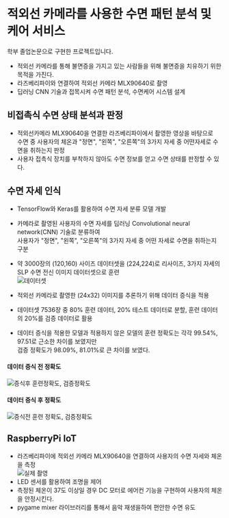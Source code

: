 # 적외선 카메라를 사용한 수면 패턴 분석 및 케어 서비스
학부 졸업논문으로 구현한 프로젝트입니다.</br>
- 적외선 카메라를 통해 불면증을 가지고 있는 사람들을 위해 불면증을 치유하기 위한 목적을 가진다. 
- 라즈베리파이와 연결하여 적외선 카메라 MLX90640로 촬영
- 딥러닝 CNN 기술과 접목시켜 수면 패턴 분석, 수면케어 시스템 설계

 ## 비접촉식 수면 상태 분석과 판정
 - 적외선카메라 MLX90640을 연결한 라즈베리파이에서 촬영한 영상을 바탕으로 </br>
 수면 중 사용자의 체온과 "정면", "왼쪽", "오른쪽"의 3가지 자세 중 어떤자세로 수면을 취하는지 판정
 - 사용자 접촉식 장치를 부착하지 않아도 수면 정보를 얻고 수면 상태를 판정할 수 있다.
   
## 수면 자세 인식
- TensorFlow와 Keras를 활용하여 수면 자세 분류 모델 개발
- 카메라로 촬영된 사용자의 수면 자세를 딥러닝 Convolutional neural network(CNN) 기술로 분류하여</br>
사용자가 "정면", "왼쪽", "오른쪽"의 3가지 자세 중 어떤 자세로 수면을 취하는지 구분
- 약 3000장의 (120,160) 사이즈 데이터셋을 (224,224)로 리사이즈, 3가지 자세의 SLP 수면 전신 이미지 데이터셋으로 훈련</br>
![데이터셋](https://github.com/user-attachments/assets/10a797dd-693f-466c-83a4-6560cc810bcc)

- 적외선 카메라로 촬영한 (24x32) 이미지를 추론하기 위해 데이터 증식을 적용
- 데이터셋 7536장 중 80% 훈련 데이터, 20% 테스트 데이터로 분할, 훈련 데이터의 20%를 검증 데이터로 활용
- 데이터 증식을 적용한 모델과 적용하지 않은 모델의 훈련 정확도는 각각 99.54%, 97.51로 근소한 차이를 보였지만</br>
검증 정확도가 98.09%, 81.01%로 큰 차이를 보였다.</br>
#### 데이터 증식 전 정확도
![증식후 훈련정확도, 검증정확도](https://github.com/user-attachments/assets/375839af-24dd-4402-a384-f9d62296ea5a)

#### 데이터 증식 후 정확도
![증식전 훈련 정확도, 검증정확도](https://github.com/user-attachments/assets/871c1391-b98b-462b-9a54-34420bc5d84a)

## RaspberryPi IoT
- 라즈베리파이에 적외선 카메라 MLX90640을 연결하여 사용자의 수면 자세와 체온을 측정</br>
![실제 촬영](https://github.com/user-attachments/assets/c6b035f4-ec67-4b19-a5c1-2c31fcadbfb1)
- LED 센서를 활용하여 조명을 제어
- 측정된 체온이 37도 이상일 경우 DC 모터로 에어컨 기능을 구현하여 사용자의 체온을 안정시킨다.
-  pygame mixer 라이브러리를 통해서 음악 재생을하여 편안한 수면 유도  
 

